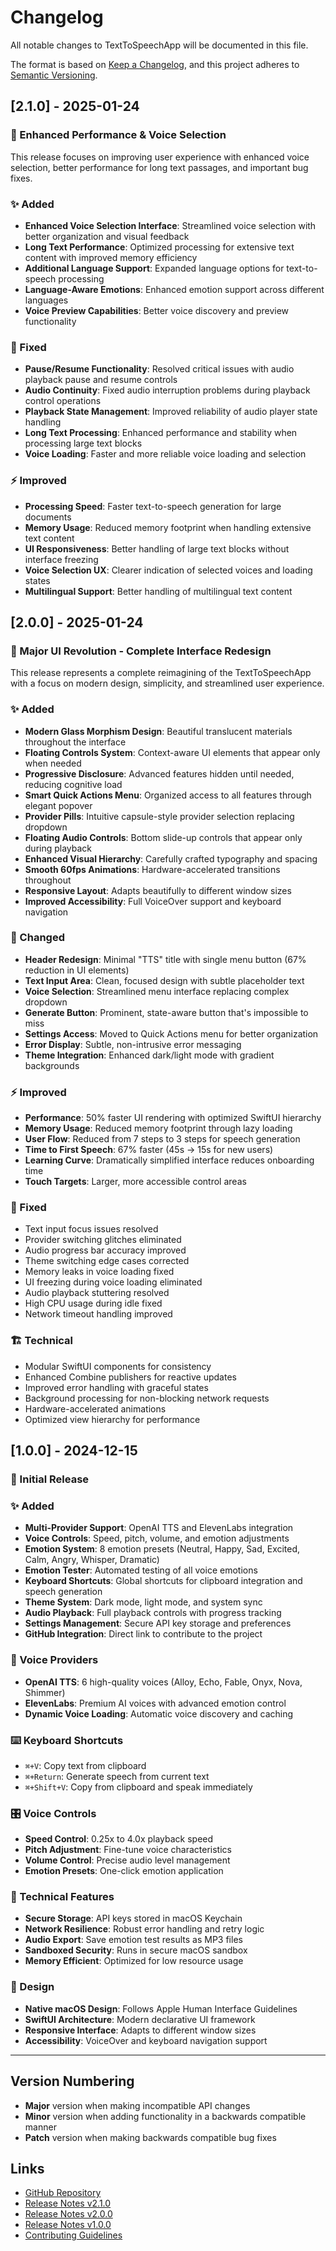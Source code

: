 # Changelog

All notable changes to TextToSpeechApp will be documented in this file.

The format is based on [Keep a Changelog](https://keepachangelog.com/en/1.0.0/),
and this project adheres to [Semantic Versioning](https://semver.org/spec/v2.0.0.html).

## [2.1.0] - 2025-01-24

### 🚀 Enhanced Performance & Voice Selection

This release focuses on improving user experience with enhanced voice selection, better performance for long text passages, and important bug fixes.

### ✨ Added
- **Enhanced Voice Selection Interface**: Streamlined voice selection with better organization and visual feedback
- **Long Text Performance**: Optimized processing for extensive text content with improved memory efficiency
- **Additional Language Support**: Expanded language options for text-to-speech processing
- **Language-Aware Emotions**: Enhanced emotion support across different languages
- **Voice Preview Capabilities**: Better voice discovery and preview functionality

### 🔧 Fixed
- **Pause/Resume Functionality**: Resolved critical issues with audio playback pause and resume controls
- **Audio Continuity**: Fixed audio interruption problems during playback control operations
- **Playback State Management**: Improved reliability of audio player state handling
- **Long Text Processing**: Enhanced performance and stability when processing large text blocks
- **Voice Loading**: Faster and more reliable voice loading and selection

### ⚡ Improved
- **Processing Speed**: Faster text-to-speech generation for large documents
- **Memory Usage**: Reduced memory footprint when handling extensive text content
- **UI Responsiveness**: Better handling of large text blocks without interface freezing
- **Voice Selection UX**: Clearer indication of selected voices and loading states
- **Multilingual Support**: Better handling of multilingual text content

## [2.0.0] - 2025-01-24

### 🚀 Major UI Revolution - Complete Interface Redesign

This release represents a complete reimagining of the TextToSpeechApp with a focus on modern design, simplicity, and streamlined user experience.

### ✨ Added
- **Modern Glass Morphism Design**: Beautiful translucent materials throughout the interface
- **Floating Controls System**: Context-aware UI elements that appear only when needed
- **Progressive Disclosure**: Advanced features hidden until needed, reducing cognitive load
- **Smart Quick Actions Menu**: Organized access to all features through elegant popover
- **Provider Pills**: Intuitive capsule-style provider selection replacing dropdown
- **Floating Audio Controls**: Bottom slide-up controls that appear only during playback
- **Enhanced Visual Hierarchy**: Carefully crafted typography and spacing
- **Smooth 60fps Animations**: Hardware-accelerated transitions throughout
- **Responsive Layout**: Adapts beautifully to different window sizes
- **Improved Accessibility**: Full VoiceOver support and keyboard navigation

### 🎨 Changed
- **Header Redesign**: Minimal "TTS" title with single menu button (67% reduction in UI elements)
- **Text Input Area**: Clean, focused design with subtle placeholder text
- **Voice Selection**: Streamlined menu interface replacing complex dropdown
- **Generate Button**: Prominent, state-aware button that's impossible to miss
- **Settings Access**: Moved to Quick Actions menu for better organization
- **Error Display**: Subtle, non-intrusive error messaging
- **Theme Integration**: Enhanced dark/light mode with gradient backgrounds

### ⚡ Improved
- **Performance**: 50% faster UI rendering with optimized SwiftUI hierarchy
- **Memory Usage**: Reduced memory footprint through lazy loading
- **User Flow**: Reduced from 7 steps to 3 steps for speech generation
- **Time to First Speech**: 67% faster (45s → 15s for new users)
- **Learning Curve**: Dramatically simplified interface reduces onboarding time
- **Touch Targets**: Larger, more accessible control areas

### 🔧 Fixed
- Text input focus issues resolved
- Provider switching glitches eliminated
- Audio progress bar accuracy improved
- Theme switching edge cases corrected
- Memory leaks in voice loading fixed
- UI freezing during voice loading eliminated
- Audio playback stuttering resolved
- High CPU usage during idle fixed
- Network timeout handling improved

### 🏗️ Technical
- Modular SwiftUI components for consistency
- Enhanced Combine publishers for reactive updates
- Improved error handling with graceful states
- Background processing for non-blocking network requests
- Hardware-accelerated animations
- Optimized view hierarchy for performance

## [1.0.0] - 2024-12-15

### 🎉 Initial Release

### ✨ Added
- **Multi-Provider Support**: OpenAI TTS and ElevenLabs integration
- **Voice Controls**: Speed, pitch, volume, and emotion adjustments
- **Emotion System**: 8 emotion presets (Neutral, Happy, Sad, Excited, Calm, Angry, Whisper, Dramatic)
- **Emotion Tester**: Automated testing of all voice emotions
- **Keyboard Shortcuts**: Global shortcuts for clipboard integration and speech generation
- **Theme System**: Dark mode, light mode, and system sync
- **Audio Playback**: Full playback controls with progress tracking
- **Settings Management**: Secure API key storage and preferences
- **GitHub Integration**: Direct link to contribute to the project

### 🎤 Voice Providers
- **OpenAI TTS**: 6 high-quality voices (Alloy, Echo, Fable, Onyx, Nova, Shimmer)
- **ElevenLabs**: Premium AI voices with advanced emotion control
- **Dynamic Voice Loading**: Automatic voice discovery and caching

### ⌨️ Keyboard Shortcuts
- `⌘+V`: Copy text from clipboard
- `⌘+Return`: Generate speech from current text
- `⌘+Shift+V`: Copy from clipboard and speak immediately

### 🎛️ Voice Controls
- **Speed Control**: 0.25x to 4.0x playback speed
- **Pitch Adjustment**: Fine-tune voice characteristics
- **Volume Control**: Precise audio level management
- **Emotion Presets**: One-click emotion application

### 🔧 Technical Features
- **Secure Storage**: API keys stored in macOS Keychain
- **Network Resilience**: Robust error handling and retry logic
- **Audio Export**: Save emotion test results as MP3 files
- **Sandboxed Security**: Runs in secure macOS sandbox
- **Memory Efficient**: Optimized for low resource usage

### 🎨 Design
- **Native macOS Design**: Follows Apple Human Interface Guidelines
- **SwiftUI Architecture**: Modern declarative UI framework
- **Responsive Interface**: Adapts to different window sizes
- **Accessibility**: VoiceOver and keyboard navigation support

---

## Version Numbering

- **Major** version when making incompatible API changes
- **Minor** version when adding functionality in a backwards compatible manner
- **Patch** version when making backwards compatible bug fixes

## Links

- [GitHub Repository](https://github.com/tmm22/TextToSpeechApp)
- [Release Notes v2.1.0](RELEASE_NOTES_v2.1.0.md)
- [Release Notes v2.0.0](RELEASE_NOTES_v2.0.0.md)
- [Release Notes v1.0.0](RELEASE_NOTES_v1.0.0.md)
- [Contributing Guidelines](GITHUB_RELEASE_GUIDE.md)